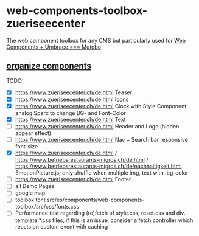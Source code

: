 # web-components-toolbox-zueriseecenter
The web component toolbox for any CMS but particularly used for [Web Components + Umbraco === Mutobo](http://mutobo.ch/)

## [organize components](https://wiki.migros.net/display/OCC/Web+Components+CMS+Template)

TODO:
- [x] https://www.zueriseecenter.ch/de.html Teaser
- [x] https://www.zueriseecenter.ch/de.html Icons
- [x] https://www.zueriseecenter.ch/de.html Clock with Style Component analog Sparx to change BG- and Font-Color
- [x] https://www.zueriseecenter.ch/de.html Text
- [ ] https://www.zueriseecenter.ch/de.html Header and Logo (hidden appear effect)
- [ ] https://www.zueriseecenter.ch/de.html Nav + Search bar responsive font-size
- [x] https://www.zueriseecenter.ch/de.html / https://www.betriebsrestaurants-migros.ch/de.html / https://www.betriebsrestaurants-migros.ch/de/nachhaltigkeit.html EmotionPicture.js; only shuffle when multiple img, text with .bg-color
- [ ] https://www.zueriseecenter.ch/de.html Footer
- [ ] all Demo Pages
- [ ] google map
- [ ] toolbox font src/es/components/web-components-toolbox/src/css/fonts.css
- [ ] Performance test regarding (re)fetch of style.css, reset.css and div. template *.css files, if this is an issue, consider a fetch controller which reacts on custom event with caching